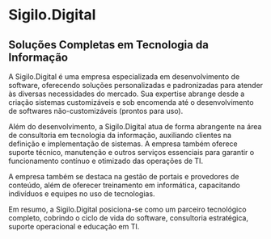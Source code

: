 # Sigilo.Digital

## Soluções Completas em Tecnologia da Informação
A Sigilo.Digital é uma empresa especializada em desenvolvimento de software, oferecendo soluções personalizadas e padronizadas
para atender às diversas necessidades do mercado. Sua expertise abrange desde a criação sistemas customizáveis e sob encomenda 
até o desenvolvimento de softwares não-customizáveis (prontos para uso).

Além do desenvolvimento, a Sigilo.Digital atua de forma abrangente na área de consultoria em tecnologia da informação, auxiliando 
clientes na definição e implementação de sistemas. A empresa também oferece suporte técnico, manutenção e outros serviços essenciais 
para garantir o funcionamento contínuo e otimizado das operações de TI.
<!--
Complementando seu portfólio, a Sigilo.Digital gerencia o tratamento de dados, atua como provedora de serviços de aplicação e oferece hospedagem na internet. 
-->
A empresa também se destaca na gestão de portais e provedores de conteúdo, além de oferecer treinamento em informática, capacitando indivíduos e equipes no uso de tecnologias.

Em resumo, a Sigilo.Digital posiciona-se como um parceiro tecnológico completo, cobrindo o ciclo de vida do software, consultoria estratégica, suporte operacional e educação em TI.
